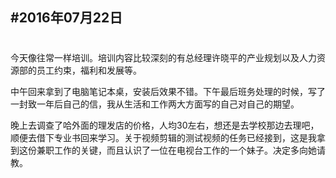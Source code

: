 #2016年07月22日
----
#
今天像往常一样培训。培训内容比较深刻的有总经理许晓平的产业规划以及人力资源部的员工约束，福利和发展等。

中午回来拿到了电脑笔记本桌，安装后效果不错。下午最后班务处理的时候，写了一封致一年后自己的信，我从生活和工作两大方面写的自己对自己的期望。

晚上去调查了哈外面的理发店的价格，人均30左右，想还是去学校那边去理吧，顺便去借下专业书回来学习。关于视频剪辑的测试视频的任务已经接到，这是我拿到这份兼职工作的关键，而且认识了一位在电视台工作的一个妹子。决定多向她请教。